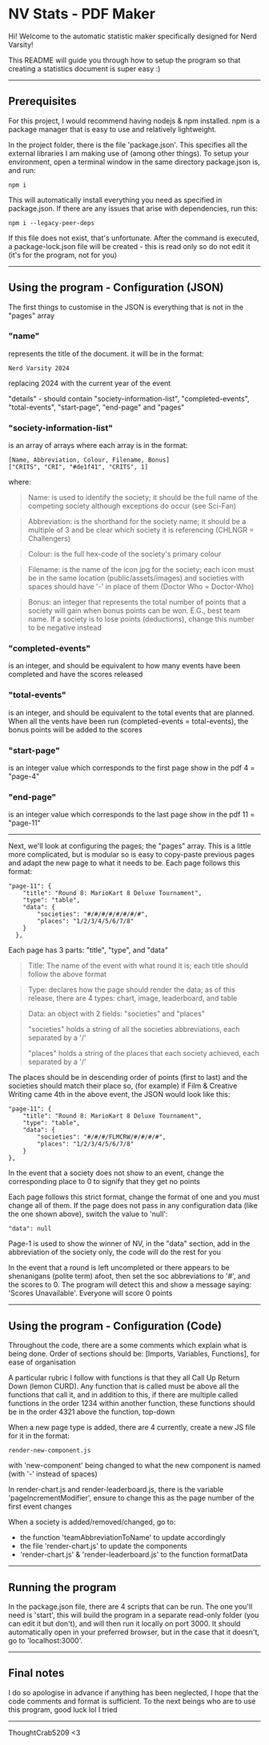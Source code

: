 # NV Stats - PDF Maker
Hi! Welcome to the automatic statistic maker specifically designed
for Nerd Varsity!

This README will guide you through how to setup the program so that
creating a statistics document is super easy :)

---
## Prerequisites
For this project, I would recommend having nodejs & npm installed. npm is a package manager that is easy to use and relatively 
lightweight. 

In the project folder, there is the file 'package.json'. This specifies all the external libraries I am making use of
(among other things). To setup your environment, open a terminal window in the same directory package.json is, and run:

    npm i

This will automatically install everything you need as specified in package.json. If there are any issues that arise
with dependencies, run this:

    npm i --legacy-peer-deps

If this file does not exist, that's unfortunate.
After the command is executed, a package-lock.json file will be created - this is read only so do not edit it (it's 
for the program, not for you)

---
## Using the program - Configuration (JSON)
The first things to customise in the JSON is everything that is not in the "pages" array

### "name" 
represents the title of the document. it will be in the format:

    Nerd Varsity 2024
replacing 2024 with the current year of the event

"details" - should contain "society-information-list", "completed-events", "total-events", "start-page", "end-page" and "pages"


### "society-information-list" 
is an array of arrays where each array is in the format:

    [Name, Abbreviation, Colour, Filename, Bonus]
    ["CRITS", "CRI", "#de1f41", "CRITS", 1]

where:
> Name: is used to identify the society; it should be the full name of the competing society although exceptions do occur (see Sci-Fan)

> Abbreviation: is the shorthand for the society name; it should be a multiple of 3 and be clear which society it is referencing (CHLNGR = Challengers)

> Colour: is the full hex-code of the society's primary colour

> Filename: is the name of the icon jpg for the society; each icon must be in the same location (public/assets/images) and societies with spaces should have '-' in place of them (Doctor Who = Doctor-Who)

> Bonus: an integer that represents the total number of points that a society will gain when bonus points can be won. E.G., best team name. If a society is to lose points (deductions), change this number to be negative instead 

### "completed-events"
is an integer, and should be equivalent to how many events have been completed and have the scores released

### "total-events"
is an integer, and should be equivalent to the total events that are planned. When all the vents have been run 
(completed-events = total-events), the bonus points will be added to the scores

### "start-page"
is an integer value which corresponds to the first page show in the pdf
4 = "page-4"

### "end-page"
is an integer value which corresponds to the last page show in the pdf
11 = "page-11"

---
Next, we'll look at configuring the pages; the "pages" array. This is a little more complicated, but is modular 
so is easy to copy-paste previous pages and adapt the new page to what it needs to be. Each page follows this format:

    "page-11": {
        "title": "Round 8: MarioKart 8 Deluxe Tournament",
        "type": "table",
        "data": {
            "societies": "#/#/#/#/#/#/#/#",
            "places": "1/2/3/4/5/6/7/8"
        }
      },

Each page has 3 parts: "title", "type", and "data"

> Title: The name of the event with what round it is; each title should follow the above format

> Type: declares how the page should render the data; as of this release, there are 4 types: chart, image, leaderboard, 
> and table

> Data: an object with 2 fields: "societies" and "places"
> 
> "societies" holds a string of all the societies abbreviations, each separated by a '/'
> 
> "places" holds a string of the places that each society achieved, each separated by a '/'

The places should be in descending order of points (first to last) and the societies should match their place so, 
(for example) if Film & Creative Writing came 4th in the above event, the JSON would look like this:

    "page-11": {
        "title": "Round 8: MarioKart 8 Deluxe Tournament",
        "type": "table",
        "data": {
            "societies": "#/#/#/FLMCRW/#/#/#/#",
            "places": "1/2/3/4/5/6/7/8"
        }
    },

In the event that a society does not show to an event, change the corresponding place to 0 to signify that they get 
no points

Each page follows this strict format, change the format of one and you must change all of them. If the page does not 
pass in any configuration data (like the one shown above), switch the value to 'null': 
    
    "data": null

Page-1 is used to show the winner of NV, in the "data" section, add in the abbreviation
of the society only, the code will do the rest for you

In the event that a round is left uncompleted or there appears to be shenanigans (polite term) afoot, then set the soc
abbreviations to '#', and the scores to 0. The program will detect this and show a message saying:
'Scores Unavailable'. Everyone will score 0 points

---
## Using the program - Configuration (Code)
Throughout the code, there are a some comments which explain what is being done.
Order of sections should be: [Imports, Variables, Functions], for ease of organisation

A particular rubric I follow with functions is that they all Call Up Return Down (lemon CURD).
Any function that is called must be above all the functions that call it, and in addition to this, if there
are multiple called functions in the order 1234 within another function, these functions should be in
the order 4321 above the function, top-down

When a new page type is added, there are 4 currently, create a new JS file for it in the format:

    render-new-component.js
with 'new-component' being changed to what the new component is named (with '-' instead of spaces)

In render-chart.js and render-leaderboard.js, there is the variable 'pageIncrementModifier', ensure 
to change this as the page number of the first event changes

When a society is added/removed/changed, go to:
- the function 'teamAbbreviationToName' to update accordingly
- the file 'render-chart.js' to update the <Line> components
- 'render-chart.js' & 'render-leaderboard.js' to the function formatData

---
## Running the program
In the package.json file, there are 4 scripts that can be run. The one you'll need is 'start', this will build the
program in a separate read-only folder (you can edit it but don't), and will then run it locally on port 3000. It should
automatically open in your preferred browser, but in the case that it doesn't, go to 'localhost:3000'.

---
## Final notes
I do so apologise in advance if anything has been neglected, I hope that the code comments and format is sufficient.
To the next beings who are to use this program, good luck lol I tried

---
ThoughtCrab5209 <3

